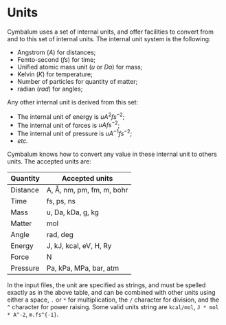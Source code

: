 # Units

Cymbalum uses a set of internal units, and offer facilities to convert from and
to this set of internal units. The internal unit system is the following:
- Angstrom ($A$) for distances;
- Femto-second ($fs$) for time;
- Unified atomic mass unit ($u$ or $Da$) for mass;
- Kelvin ($K$) for temperature;
- Number of particles for quantity of matter;
- radian ($rad$) for angles;

Any other internal unit is derived from this set:
- The internal unit of energy is $u A^2 fs^{-2}$;
- The internal unit of forces is $u A fs^{-2}$;
- The internal unit of pressure is $u A^{-1} fs^{-2}$;
- *etc.*

Cymbalum knows how to convert any value in these internal unit to others units.
The accepted units are:

| Quantity    | Accepted units                    |
|-------------|-----------------------------------|
| Distance    | A, &Aring;, nm, pm, fm, m, bohr   |
| Time        | fs, ps, ns                        |
| Mass        | u, Da, kDa, g, kg                 |
| Matter      | mol                               |
| Angle       | rad, deg                          |
| Energy      | J, kJ, kcal, eV, H, Ry            |
| Force       | N                                 |
| Pressure    | Pa, kPa, MPa, bar, atm            |

In the input files, the unit are specified as strings, and must be spelled
exactly as in the above table, and can be combined with other units using either
a space, `.` or `*` for multiplication, the `/` character for division, and the
`^` character for power raising. Some valid units string are `kcal/mol`,
`J * mol * A^-2`, `m.fs^{-1}`.
